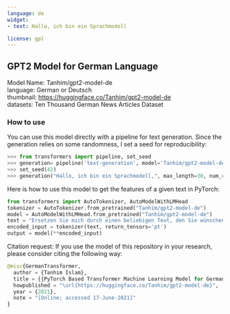 ```yaml
---
language: de
widget:
- text: Hallo, ich bin ein Sprachmodell

license: gpl
---
```


<h2> GPT2 Model for German Language </h2>


Model Name: Tanhim/gpt2-model-de <br />
language: German or Deutsch  <br />
thumbnail: https://huggingface.co/Tanhim/gpt2-model-de <br />
datasets: Ten Thousand German News Articles Dataset <br />

### How to use
You can use this model directly with a pipeline for text generation. Since the generation relies on some randomness, I
set a seed for reproducibility:
```python
>>> from transformers import pipeline, set_seed
>>> generation= pipeline('text-generation', model='Tanhim/gpt2-model-de', tokenizer='Tanhim/gpt2-model-de')
>>> set_seed(42)
>>> generation("Hallo, ich bin ein Sprachmodell,", max_length=30, num_return_sequences=5)

```
Here is how to use this model to get the features of a given text in PyTorch:
```python
from transformers import AutoTokenizer, AutoModelWithLMHead 
tokenizer = AutoTokenizer.from_pretrained("Tanhim/gpt2-model-de") 
model = AutoModelWithLMHead.from_pretrained("Tanhim/gpt2-model-de") 
text = "Ersetzen Sie mich durch einen beliebigen Text, den Sie wünschen."
encoded_input = tokenizer(text, return_tensors='pt')
output = model(**encoded_input)
```

Citation request:
If you use the model of this repository in your research, please consider citing the following way:
```python
@misc{GermanTransformer,
  author = {Tanhim Islam},
  title = {{PyTorch Based Transformer Machine Learning Model for German Text Generation Task}},
  howpublished = "\url{https://huggingface.co/Tanhim/gpt2-model-de}",
  year = {2021}, 
  note = "[Online; accessed 17-June-2021]"
}
```